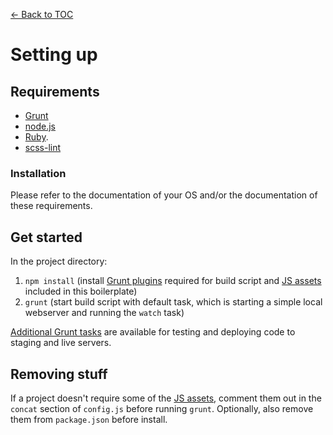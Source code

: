 [← Back to TOC](TOC.md)

# Setting up

## Requirements

* [Grunt](http://gruntjs.com)
* [node.js](http://nodejs.org)
* [Ruby](http://www.ruby-lang.org).
* [scss-lint](https://github.com/causes/scss-lint)

### Installation

Please refer to the documentation of your OS and/or the documentation of these requirements.

## Get started

In the project directory:

1. `npm install` (install [Grunt plugins](grunt.md#plugins-included) required for build script and [JS assets](javascript.md) included in this boilerplate)
2. `grunt` (start build script with default task, which is starting a simple local webserver and running the `watch` task)

[Additional Grunt tasks](grunt.md#additional-grunt-tasks) are available for testing and deploying code to staging and live servers.

## Removing stuff

If a project doesn't require some of the [JS assets](javascript.md), comment them out in the `concat` section of `config.js` before running `grunt`. Optionally, also remove them from `package.json` before install.
